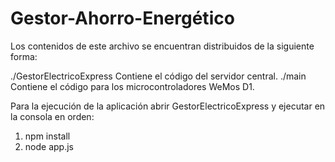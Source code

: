 # Gestor-Ahorro-Energético
Los contenidos de este archivo se encuentran distribuidos de la siguiente forma:

./GestorElectricoExpress	Contiene el código del servidor central.
./main	Contiene el código para los microcontroladores WeMos D1.

Para la ejecución de la aplicación abrir GestorElectricoExpress y ejecutar en la consola en orden:
1. npm install
2. node app.js
